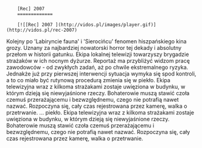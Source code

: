 
        [Rec] 2007 
        =============
        
        [![[Rec] 2007 ](http://vidos.pl/images/player.gif)](http://vidos.pl/rec-2007)
        
        
 Kolejny po 'Labiryncie fauna' i 'Sierocińcu' fenomen hiszpańskiego kina grozy. Uznany za najbardziej nowatorski horror tej dekady i absolutny przełom w historii gatunku. Ekipa lokalnej telewizji towarzyszy brygadzie strażaków w ich nocnym dyżurze. Reportaż ma przybliżyć widzom pracę zawodowców - od zwykłych zadań, aż po chwile ekstremalnego ryzyka. Jednakże już przy pierwszej interwencji sytuacja wymyka się spod kontroli, a to co miało być rutynową procedurą zmienia się w piekło. Ekipa telewizyjna wraz z kilkoma strażakami zostaje uwięziona w budynku, w którym dzieją się niewyjaśnione rzeczy. Bohaterowie muszą stawić czoła czemuś przerażającemu i bezwzględnemu, czego nie potrafią nawet nazwać. Rozpoczyna się, cały czas rejestrowana przez kamerę, walka o przetrwanie.   ... piekło. Ekipa telewizyjna wraz z kilkoma strażakami zostaje uwięziona w budynku, w którym dzieją się niewyjaśnione rzeczy. Bohaterowie muszą stawić czoła czemuś przerażającemu i bezwzględnemu, czego nie potrafią nawet nazwać. Rozpoczyna się, cały czas rejestrowana przez kamerę, walka o przetrwanie.
    